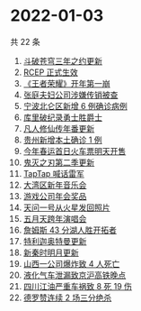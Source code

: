 # 2022-01-03

共 22 条

<!-- BEGIN -->
<!-- 最后更新时间 Mon Jan 03 2022 08:49:01 GMT+0800 (China Standard Time) -->

1. [斗破苍穹三年之约更新](https://www.zhihu.com/search?q=斗破苍穹三年之约)
1. [RCEP 正式生效](https://www.zhihu.com/search?q=RCEP)
1. [《王者荣耀》开年第一崩](https://www.zhihu.com/search?q=王者荣耀)
1. [张庭夫妇公司涉嫌传销被查](https://www.zhihu.com/search?q=张庭夫妇)
1. [宁波北仑区新增 6 例确诊病例](https://www.zhihu.com/search?q=宁波疫情)
1. [库里破纪录勇士胜爵士](https://www.zhihu.com/search?q=勇士)
1. [凡人修仙传年番更新](https://www.zhihu.com/search?q=凡人修仙传)
1. [贵州新增本土确诊 1 例](https://www.zhihu.com/search?q=贵州疫情)
1. [今年春运首日火车票明天开售](https://www.zhihu.com/search?q=春运)
1. [鬼灭之刃第二季更新](https://www.zhihu.com/search?q=鬼灭之刃)
1. [TapTap 喊话雷军](https://www.zhihu.com/search?q=taptap)
1. [大湾区新年音乐会](https://www.zhihu.com/search?q=大湾区音乐会)
1. [游戏公司年会奖品](https://www.zhihu.com/search?q=游戏公司)
1. [天问一号从火星发回照片](https://www.zhihu.com/search?q=天问一号)
1. [五月天跨年演唱会](https://www.zhihu.com/search?q=五月天)
1. [詹姆斯 43 分湖人胜开拓者](https://www.zhihu.com/search?q=湖人)
1. [特利迦奥特曼更新](https://www.zhihu.com/search?q=特利迦奥特曼)
1. [新秦时明月更新](https://www.zhihu.com/search?q=新秦时明月)
1. [山西一公司爆炸致 4 人死亡](https://www.zhihu.com/search?q=山西爆炸)
1. [液化气车泄漏致京沪高铁晚点](https://www.zhihu.com/search?q=京沪高铁晚点)
1. [四川江油严重车祸致 8 死 19 伤](https://www.zhihu.com/search?q=四川江油车祸)
1. [德罗赞连续 2 场三分绝杀](https://www.zhihu.com/search?q=德罗赞)

<!-- END -->
